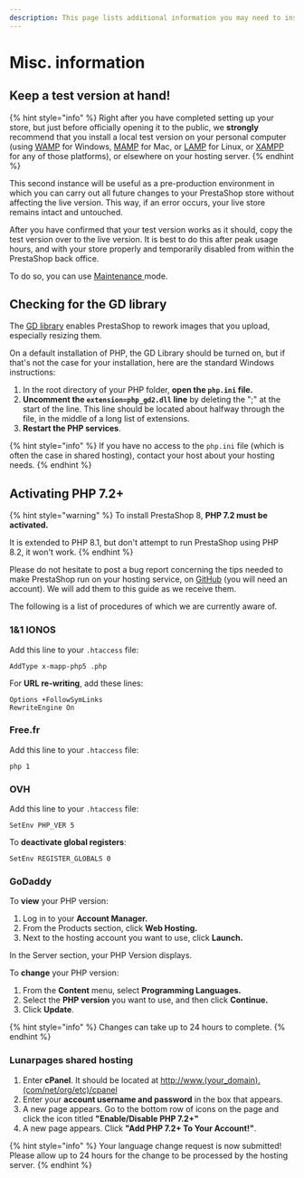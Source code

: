```yaml
---
description: This page lists additional information you may need to install PrestaShop 8.
---
```


# Misc. information

## Keep a test version at hand!

{% hint style="info" %}
Right after you have completed setting up your store, but just before officially opening it to the public, we **strongly** recommend that you install a local test version on your personal computer (using [WAMP](http://en.wikipedia.org/wiki/Comparison\_of\_WAMPs) for Windows, [MAMP](http://en.wikipedia.org/wiki/MAMP) for Mac, or [LAMP](http://en.wikipedia.org/wiki/LAMP\_\(software\_bundle) for Linux, or [XAMPP](http://www.apachefriends.org/en/xampp.html) for any of those platforms), or elsewhere on your hosting server.
{% endhint %}

This second instance will be useful as a pre-production environment in which you can carry out all future changes to your PrestaShop store without affecting the live version. This way, if an error occurs, your live store remains intact and untouched.

After you have confirmed that your test version works as it should, copy the test version over to the live version. It is best to do this after peak usage hours, and with your store properly and temporarily disabled from within the PrestaShop back office.&#x20;

To do so, you can use [Maintenance ](../user-guide/configuring-shop/shop-parameters/general-settings/maintenance.md)mode.

## Checking for the GD library

The [GD library](http://www.boutell.com/gd/) enables PrestaShop to rework images that you upload, especially resizing them.

On a default installation of PHP, the GD Library should be turned on, but if that's not the case for your installation, here are the standard Windows instructions:

1. In the root directory of your PHP folder, **open the `php.ini` file.**
2. **Uncomment the `extension=php_gd2.dll` line** by deleting the ";" at the start of the line. This line should be located about halfway through the file, in the middle of a long list of extensions.
3. **Restart the PHP services**.

{% hint style="info" %}
If you have no access to the `php.ini` file (which is often the case in shared hosting), contact your host about your hosting needs.
{% endhint %}

## Activating PHP 7.2+

{% hint style="warning" %}
To install PrestaShop 8, **PHP 7.2 must be activated.**&#x20;

It is extended to PHP 8.1, but don't attempt to run PrestaShop using PHP 8.2, it won't work.
{% endhint %}

Please do not hesitate to post a bug report concerning the tips needed to make PrestaShop run on your hosting service, on [GitHub](https://github.com/PrestaShop) (you will need an account). We will add them to this guide as we receive them.

The following is a list of procedures of which we are currently aware of.

### 1&1 IONOS

Add this line to your `.htaccess` file:

```
AddType x-mapp-php5 .php
```

For **URL re-writing**, add these lines:

```
Options +FollowSymLinks
RewriteEngine On
```

### Free.fr

Add this line to your `.htaccess` file:

```
php 1
```

### OVH

Add this line to your `.htaccess` file:

```
SetEnv PHP_VER 5
```

To **deactivate global registers**:

```
SetEnv REGISTER_GLOBALS 0
```

### GoDaddy

To **view** your PHP version:

1. Log in to your **Account Manager.**
2. From the Products section, click **Web Hosting.**
3. Next to the hosting account you want to use, click **Launch.**

In the Server section, your PHP Version displays.

To **change** your PHP version:

1. From the **Content** menu, select **Programming Languages.**
2. Select the **PHP version** you want to use, and then click **Continue.**
3. Click **Update**.

{% hint style="info" %}
Changes can take up to 24 hours to complete.
{% endhint %}

### Lunarpages shared hosting

1. Enter **cPanel**. It should be located at [http://www.(your\_domain).(com/net/org/etc)/cpanel](http://www.\(your\_domain\).\(com/net/org/etc\)/cpanel)
2. Enter your **account username and password** in the box that appears.
3. A new page appears. Go to the bottom row of icons on the page and click the icon titled **"Enable/Disable PHP 7.2+"**
4. A new page appears. Click **"Add PHP 7.2+ To Your Account!"**.

{% hint style="info" %}
Your language change request is now submitted! Please allow up to 24 hours for the change to be processed by the hosting server.
{% endhint %}

